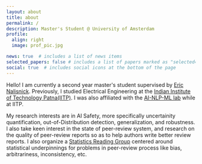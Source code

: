 ```yaml
---
layout: about
title: about
permalink: /
description: Master's Student @ University of Amsterdam
profile:
  align: right
  image: prof_pic.jpg

news: true  # includes a list of news items
selected_papers: false # includes a list of papers marked as "selected={true}"
social: true  # includes social icons at the bottom of the page
---
```


Hello! I am currently a second year master's student supervised by [Eric Nalisnick](https://enalisnick.github.io/).
Previously, I studied Electrical Engineering at the [Indian Institute of Technology Patna(IITP)](https://www.iitp.ac.in/index.php/en-us/). I was also affiliated with the [AI-NLP-ML lab](https://www.iitp.ac.in/~ai-nlp-ml/) while at IITP.

My research interests are in AI Safety, more specifically uncertainity quantification, out-of-Distribution detection, generalization, and robustness. I also take keen interest in the state of peer-review system, and research on the quality of peer-review reports so as to help authors write better review reports. I also organize a [Statistics Reading Group](https://sites.google.com/view/statreadinggroup/home?authuser=0) centered around statistical underpinnings for problems in peer-review process like bias, arbitrariness, inconsistency, etc.


<!-- Link to your social media connections, too. This theme is set up to use [Font Awesome icons](http://fortawesome.github.io/Font-Awesome/) and [Academicons](https://jpswalsh.github.io/academicons/), like the ones below. Add your Facebook, Twitter, LinkedIn, Google Scholar, or just disable all of them. -->

